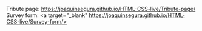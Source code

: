 Tribute page: https://joaquinsegura.github.io/HTML-CSS-live/Tribute-page/
<br>
Survey form: <a target="_blank" https://joaquinsegura.github.io/HTML-CSS-live/Survey-form/>
